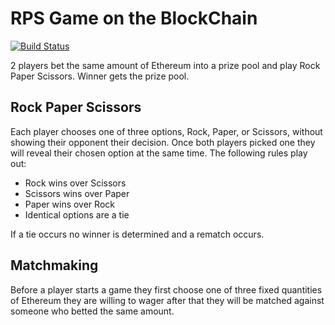 # RPS Game on the BlockChain

[![Build Status](https://travis-ci.org/Undefined8/Rock-Paper-Scissors.svg?branch=master)](https://travis-ci.org/Undefined8/Rock-Paper-Scissors)

2 players bet the same amount of Ethereum into a prize pool and play Rock Paper Scissors. Winner gets the prize pool.

## Rock Paper Scissors

Each player chooses one of three options, Rock, Paper, or Scissors, without showing their opponent their decision. Once both players picked one they will reveal their chosen option at the same time. The following rules play out:

- Rock wins over Scissors
- Scissors wins over Paper
- Paper wins over Rock
- Identical options are a tie

If a tie occurs no winner is determined and a rematch occurs.

## Matchmaking

Before a player starts a game they first choose one of three fixed quantities of Ethereum they are willing to wager after that they will be matched against someone who betted the same amount.

